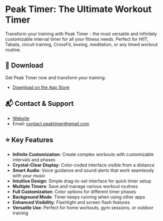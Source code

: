 # Peak Timer: The Ultimate Workout Timer

Transform your training with Peak Timer - the most versatile and infinitely customizable interval timer for all your fitness needs. Perfect for HIIT, Tabata, circuit training, CrossFit, boxing, meditation, or any timed workout routine.

## 📱 Download

Get Peak Timer now and transform your training:

- [Download on the App Store](https://apps.apple.com/us/app/peak-timer-workout-timer/id6738699642)

## 📬 Contact & Support

- [Website](https://devjag-1.github.io/PeakTimer/)
- Email: contact.peaktimer@gmail.com

## ⭐ Key Features

- **Infinite Customization**: Create complex workouts with customizable intervals and phases
- **Crystal-Clear Display**: Color-coded interface visible from a distance
- **Smart Audio**: Voice guidance and sound alerts that work seamlessly with your music
- **Intuitive Design**: Simple drag-to-set interface for quick timer setup
- **Multiple Timers**: Save and manage various workout routines
- **Full Customization**: Color options for different timer phases
- **Background Mode**: Timer keeps running when using other apps
- **Enhanced Visibility**: Flashlight and screen flash features
- **Versatile Use**: Perfect for home workouts, gym sessions, or outdoor training
